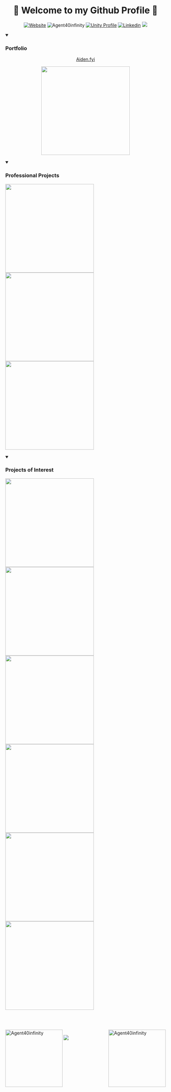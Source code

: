 <h1 align="center">🖤 Welcome to my Github Profile 🖤</h1>
<p align="center">
  <a href="https://aiden.fyi/"><img alt="Website" src="https://img.shields.io/website?url=https%3A%2F%2Faiden.fyi%2F&up_message=Up&down_message=Down&label=Portfolio" /></a>
  <img src="https://komarev.com/ghpvc/?username=Agent40infinity1&label=Profile%20views&color=0e75b6&style=flat" alt="Agent40infinity" />
  <a href="https://assetstore.unity.com/publishers/75209?srsltid=AfmBOoq2fHZZ0yUtld1Se3Q7TOsYkxmFjV2vXDdxj7SL8vvpEY1qYCRC"><img src="https://img.shields.io/badge/Unity-%23232300.svg?logo=unity&logoColor=white" alt="Unity Profile" /></a>
  <a href="https://www.linkedin.com/in/aiden-nathan-agent40/"><img src="https://custom-icon-badges.demolab.com/badge/LinkedIn-0A66C2?logo=linkedin-white&logoColor=fff" alt="Linkedin"/></a>
  <a href="https://myanimelist.net/profile/Agent40"><img src="https://img.shields.io/badge/MyAnimeList-2E51A2?logo=myanimelist&logoColor=fff" /></a>
</p>

<details open>
  <summary><h3>Portfolio</h3></summary>
    <p align="center"><a href="http://aiden.fyi/">Aiden.fyi</a></p>
    <p align="center"><a href="https://github.com/Agent40infinity/Agent40infinity.github.io"><img width="278" src="https://github-readme-stats.vercel.app/api/pin/?username=Agent40infinity&repo=Agent40infinity.github.io&show_icons=true&locale=en&layout=compact&theme=dark&title_color=FFFFFF&text_color=8F8F8F&icon_color=58A6FF" /></a></p>
</details>


<details open> 
  <summary><h3>Professional Projects</h3></summary>
  <p>
    <a href="https://github.com/Agent40infinity/Scene-Reference"><img width="278" src="https://github-readme-stats.vercel.app/api/pin/?username=Agent40infinity&repo=Scene-Reference&show_icons=true&locale=en&layout=compact&theme=dark&title_color=FFFFFF&text_color=8F8F8F&icon_color=58A6FF&hide_border=true" /></a>
    <a href="https://github.com/Agent40infinity/PairVar"><img width="278" src="https://github-readme-stats.vercel.app/api/pin/?username=Agent40infinity&repo=PairVar&show_icons=true&locale=en&layout=compact&theme=dark&title_color=FFFFFF&text_color=8F8F8F&icon_color=58A6FF&hide_border=true" /></a>
    <a href="https://github.com/Agent40infinity/Summit"><img width="278" src="https://github-readme-stats.vercel.app/api/pin/?username=Agent40infinity&repo=Summit&show_icons=true&locale=en&layout=compact&theme=dark&title_color=FFFFFF&text_color=8F8F8F&icon_color=58A6FF&hide_border=true" /></a>
  </p>
</details>

<details open> 
  <summary><h3>Projects of Interest</h3></summary>
  <p>
    <a href="https://github.com/Agent40infinity/Pokemon-4th-Gen-Remake"><img width="278" src="https://github-readme-stats.vercel.app/api/pin/?username=Agent40infinity&repo=Pokemon-4th-Gen-Remake&show_icons=true&locale=en&layout=compact&theme=dark&title_color=FFFFFF&text_color=8F8F8F&icon_color=58A6FF&hide_border=true" /></a>
    <a href="https://github.com/Agent40infinity/Dark-Light-Legacy"><img width="278" src="https://github-readme-stats.vercel.app/api/pin/?username=Agent40infinity&repo=Dark-Light-Legacy&show_icons=true&locale=en&layout=compact&theme=dark&title_color=FFFFFF&text_color=8F8F8F&icon_color=58A6FF&hide_border=true" /></a>
    <a href="https://github.com/Agent40infinity/Untitled-Statistics-Project/"><img width="278" src="https://github-readme-stats.vercel.app/api/pin/?username=Agent40infinity&repo=Untitled-Statistics-Project&show_icons=true&locale=en&layout=compact&theme=dark&title_color=FFFFFF&text_color=8F8F8F&icon_color=58A6FF&hide_border=true" /></a>
    <a href="https://github.com/Agent40infinity/Bright"><img width="278" src="https://github-readme-stats.vercel.app/api/pin/?username=Agent40infinity&repo=Bright&show_icons=true&locale=en&layout=compact&theme=dark&title_color=FFFFFF&text_color=8F8F8F&icon_color=58A6FF&hide_border=true" /></a>
    <a href="https://github.com/Agent40infinity/Utilities"><img width="278" src="https://github-readme-stats.vercel.app/api/pin/?username=Agent40infinity&repo=Utilities&show_icons=true&locale=en&layout=compact&theme=dark&title_color=FFFFFF&text_color=8F8F8F&icon_color=58A6FF&hide_border=true" /></a>
    <a href="https://github.com/Agent40infinity/Infected-Blood"><img width="278" src="https://github-readme-stats.vercel.app/api/pin/?username=Agent40infinity&repo=Infected-Blood&show_icons=true&locale=en&layout=compact&theme=dark&title_color=FFFFFF&text_color=8F8F8F&icon_color=58A6FF&hide_border=true" /></a>
  </p>
</details>

</br>
</br>
<p>
  <img align="left" height="180" src="https://github-readme-stats.vercel.app/api/top-langs?username=Agent40infinity&show_icons=true&locale=en&layout=compact&theme=dark&bg_color=0D1117&title_color=FFFFFF&text_color=646464&icon_color=58A6FF&hide_border=true" alt="Agent40infinity" />
  <img align="right" height="180" src="https://github-readme-stats.vercel.app/api?username=Agent40infinity&show_icons=true&locale=en&theme=dark&bg_color=0D1117&title_color=FFFFFF&text_color=4d4d4d&icon_color=58A6FF&hide_border=true" alt="Agent40infinity" />
</p>
</br>
<img src="https://raw.githubusercontent.com/Trilokia/Trilokia/379277808c61ef204768a61bbc5d25bc7798ccf1/bottom_header.svg" />
